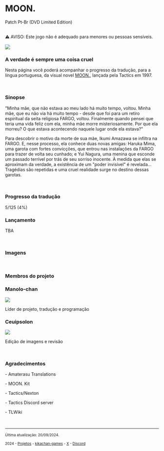 <h1>MOON.</h1>
<p>Patch Pt-Br (DVD Limited Edition)</p>
<br/>
⚠️ AVISO: Este jogo não é adequado para menores ou pessoas sensíveis.
<br/>
<br/>
<img src="https://kikachangames.github.io/moon/cover_moon.jpg">
<br/>

<h3>A verdade é sempre uma coisa cruel</h3>
<p>Nesta página você poderá acompanhar o progresso da tradução, para a língua portuguesa, da visual novel <a href="https://vndb.org/v15" target="_blank">MOON.</a>, lançada pela Tactics em 1997.</p>
<br/>

<h3>Sinopse</h3>
<p>"Minha mãe, que não estava ao meu lado há muito tempo, voltou. Minha mãe, que eu não via há muito tempo - desde que foi para um retiro espiritual da seita religiosa FARGO, voltou. Finalmente quando pensei que teria uma vida feliz com ela, minha mãe morre misteriosamente.
Por que ela morreu? O que estava acontecendo naquele lugar onde ela estava?"</p>

<p>Para descobrir o motivo da morte de sua mãe, Ikumi Amazawa se infiltra na FARGO. E, nesse processo, ela conhece duas novas amigas: Haruka Mima, uma garota com fortes convicções, que entrou nas instalações da FARGO para trazer de volta seu cunhado; e Yui Nagura, uma menina que esconde um passado terrível por trás de seu sorriso inocente. À medida que elas se aproximam da verdade, a existência de um "poder invisível" é revelada... Tragédias são repetidas e uma cruel realidade surge no destino dessas garotas.</p>
<br/>

<h3>Progresso da tradução</h3>
<p>5/125 (4%)
<br/>
  
<h3>Lançamento</h3>
<p>TBA</p>
<br/>

<h3>Imagens</h3>
<br/>

<h3>Membros do projeto</h3>

<h3>Manolo-chan</h3>
<img src="https://kikachangames.github.io/air/manolo.png">
<p>Líder de projeto, tradução e programação</p>

<h3>Ceuipsolon</h3>
<img src="https://kikachangames.github.io/higanbana1-pt-br/ceuipsolon.png">
<p>Edição de imagens e revisão</p>
<br/>

<h3>Agradecimentos</h3>
<p>- Amaterasu Translations</p>
<p>- MOON. Kit</p>
<p>- Tactics/Nexton</p>
<p>- Tactics Discord server</p>
<p>- TLWiki</p>
<br/>

<hr>
<p><small>Última atualização: 20/09/2024.</small></p>
<p><small>2024 - <a href="https://kikachangames.github.io/projetos/">Projetos</a> - <a href="https://kikachan-games.itch.io/" target="_blank">kikachan-games</a> - <a href="https://twitter.com/kikachangames/" target="_blank">X</a> - <a href="https://discord.gg/jsm8yKtu2E" target="_blank">Discord</a></small></p>
